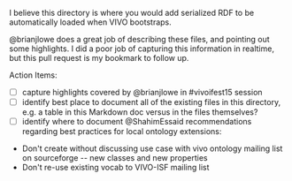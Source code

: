 I believe this directory is where you would add serialized RDF to be automatically loaded when VIVO bootstraps. 

@brianjlowe does a great job of describing these files, and pointing out some highlights. 
I did a poor job of capturing this information in realtime, but this pull request is my
bookmark to follow up.

Action Items:
- [ ] capture highlights covered by @brianjlowe in #vivoifest15 session 
- [ ] identify best place to document all of the existing files in this directory, e.g. 
a table in this Markdown doc versus in the files themselves?
- [ ] identify where to document @ShahimEssaid recommendations regarding best practices for local ontology extensions:
 * Don't create without discussing use case with vivo ontology mailing list on sourceforge -- new classes and new properties
 * Don't re-use existing vocab to VIVO-ISF mailing list
